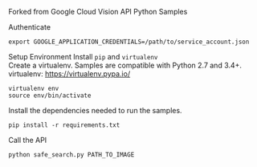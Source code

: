 Forked from Google Cloud Vision API Python Samples

Authenticate
```
export GOOGLE_APPLICATION_CREDENTIALS=/path/to/service_account.json
```

Setup Environment
Install `pip` and `virtualenv`  
Create a virtualenv. Samples are compatible with Python 2.7 and 3.4+.
virtualenv: https://virtualenv.pypa.io/
```
virtualenv env
source env/bin/activate
```

Install the dependencies needed to run the samples.
```
pip install -r requirements.txt
```

Call the API
```
python safe_search.py PATH_TO_IMAGE
```
